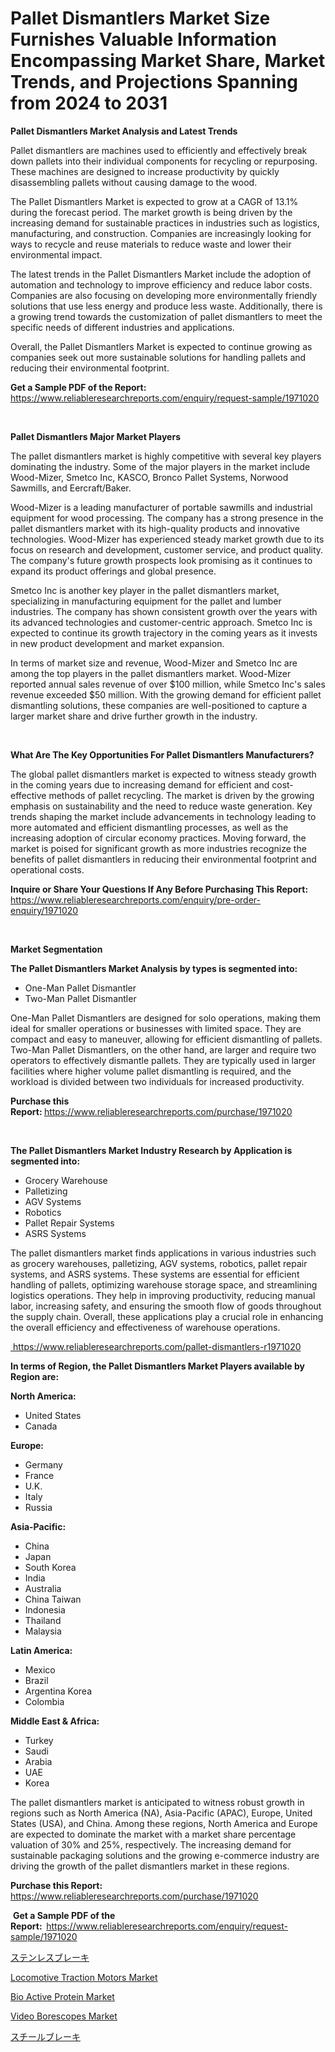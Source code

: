 <p><h1>Pallet Dismantlers Market Size Furnishes Valuable Information Encompassing Market Share, Market Trends, and Projections Spanning from 2024 to 2031</h1></p><p><strong>Pallet Dismantlers Market Analysis and Latest Trends</strong></p>
<p><p>Pallet dismantlers are machines used to efficiently and effectively break down pallets into their individual components for recycling or repurposing. These machines are designed to increase productivity by quickly disassembling pallets without causing damage to the wood.</p><p>The Pallet Dismantlers Market is expected to grow at a CAGR of 13.1% during the forecast period. The market growth is being driven by the increasing demand for sustainable practices in industries such as logistics, manufacturing, and construction. Companies are increasingly looking for ways to recycle and reuse materials to reduce waste and lower their environmental impact.</p><p>The latest trends in the Pallet Dismantlers Market include the adoption of automation and technology to improve efficiency and reduce labor costs. Companies are also focusing on developing more environmentally friendly solutions that use less energy and produce less waste. Additionally, there is a growing trend towards the customization of pallet dismantlers to meet the specific needs of different industries and applications.</p><p>Overall, the Pallet Dismantlers Market is expected to continue growing as companies seek out more sustainable solutions for handling pallets and reducing their environmental footprint.</p></p>
<p><strong>Get a Sample PDF of the Report:&nbsp;</strong> <a href="https://www.reliableresearchreports.com/enquiry/request-sample/1971020">https://www.reliableresearchreports.com/enquiry/request-sample/1971020</a></p>
<p>&nbsp;</p>
<p><strong>Pallet Dismantlers Major Market Players</strong></p>
<p><p>The pallet dismantlers market is highly competitive with several key players dominating the industry. Some of the major players in the market include Wood-Mizer, Smetco Inc, KASCO, Bronco Pallet Systems, Norwood Sawmills, and Eercraft/Baker.</p><p>Wood-Mizer is a leading manufacturer of portable sawmills and industrial equipment for wood processing. The company has a strong presence in the pallet dismantlers market with its high-quality products and innovative technologies. Wood-Mizer has experienced steady market growth due to its focus on research and development, customer service, and product quality. The company's future growth prospects look promising as it continues to expand its product offerings and global presence.</p><p>Smetco Inc is another key player in the pallet dismantlers market, specializing in manufacturing equipment for the pallet and lumber industries. The company has shown consistent growth over the years with its advanced technologies and customer-centric approach. Smetco Inc is expected to continue its growth trajectory in the coming years as it invests in new product development and market expansion.</p><p>In terms of market size and revenue, Wood-Mizer and Smetco Inc are among the top players in the pallet dismantlers market. Wood-Mizer reported annual sales revenue of over $100 million, while Smetco Inc's sales revenue exceeded $50 million. With the growing demand for efficient pallet dismantling solutions, these companies are well-positioned to capture a larger market share and drive further growth in the industry.</p></p>
<p>&nbsp;</p>
<p><strong>What Are The Key Opportunities For Pallet Dismantlers Manufacturers?</strong></p>
<p><p>The global pallet dismantlers market is expected to witness steady growth in the coming years due to increasing demand for efficient and cost-effective methods of pallet recycling. The market is driven by the growing emphasis on sustainability and the need to reduce waste generation. Key trends shaping the market include advancements in technology leading to more automated and efficient dismantling processes, as well as the increasing adoption of circular economy practices. Moving forward, the market is poised for significant growth as more industries recognize the benefits of pallet dismantlers in reducing their environmental footprint and operational costs.</p></p>
<p><strong>Inquire or Share Your Questions If Any Before Purchasing This Report:</strong> <a href="https://www.reliableresearchreports.com/enquiry/pre-order-enquiry/1971020">https://www.reliableresearchreports.com/enquiry/pre-order-enquiry/1971020</a></p>
<p>&nbsp;</p>
<p><strong>Market Segmentation</strong></p>
<p><strong>The Pallet Dismantlers Market Analysis by types is segmented into:</strong></p>
<p><ul><li>One-Man Pallet Dismantler</li><li>Two-Man Pallet Dismantler</li></ul></p>
<p><p>One-Man Pallet Dismantlers are designed for solo operations, making them ideal for smaller operations or businesses with limited space. They are compact and easy to maneuver, allowing for efficient dismantling of pallets. Two-Man Pallet Dismantlers, on the other hand, are larger and require two operators to effectively dismantle pallets. They are typically used in larger facilities where higher volume pallet dismantling is required, and the workload is divided between two individuals for increased productivity.</p></p>
<p><strong>Purchase this Report:&nbsp;</strong><a href="https://www.reliableresearchreports.com/purchase/1971020">https://www.reliableresearchreports.com/purchase/1971020</a></p>
<p>&nbsp;</p>
<p><strong>The Pallet Dismantlers Market Industry Research by Application is segmented into:</strong></p>
<p><ul><li>Grocery Warehouse</li><li>Palletizing</li><li>AGV Systems</li><li>Robotics</li><li>Pallet Repair Systems</li><li>ASRS Systems</li></ul></p>
<p><p>The pallet dismantlers market finds applications in various industries such as grocery warehouses, palletizing, AGV systems, robotics, pallet repair systems, and ASRS systems. These systems are essential for efficient handling of pallets, optimizing warehouse storage space, and streamlining logistics operations. They help in improving productivity, reducing manual labor, increasing safety, and ensuring the smooth flow of goods throughout the supply chain. Overall, these applications play a crucial role in enhancing the overall efficiency and effectiveness of warehouse operations.</p></p>
<p><a href="https://www.reliableresearchreports.com/pallet-dismantlers-r1971020">&nbsp;https://www.reliableresearchreports.com/pallet-dismantlers-r1971020</a></p>
<p><strong>In terms of Region, the Pallet Dismantlers Market Players available by Region are:</strong></p>
<p>
    <p> <strong> North America: </strong>
        <ul>
            <li>United States</li>
            <li>Canada</li>
        </ul>
        </p> 
    <p> <strong> Europe: </strong>
        <ul>
            <li>Germany</li>
            <li>France</li>
            <li>U.K.</li>
            <li>Italy</li>
            <li>Russia</li>
        </ul>
        </p> 
    <p> <strong> Asia-Pacific: </strong>
        <ul>
            <li>China</li>
            <li>Japan</li>
            <li>South Korea</li>
            <li>India</li>
            <li>Australia</li>
            <li>China Taiwan</li>
            <li>Indonesia</li>
            <li>Thailand</li>
            <li>Malaysia</li>
        </ul>
        </p> 
    <p> <strong> Latin America: </strong>
        <ul>
            <li>Mexico</li>
            <li>Brazil</li>
            <li>Argentina Korea</li>
            <li>Colombia</li>
        </ul>
        </p> 
    <p> <strong> Middle East & Africa: </strong>
        <ul>
            <li>Turkey</li>
            <li>Saudi</li>
            <li>Arabia</li>
            <li>UAE</li>
            <li>Korea</li>
        </ul>
    </p>
    </p>
<p><p>The pallet dismantlers market is anticipated to witness robust growth in regions such as North America (NA), Asia-Pacific (APAC), Europe, United States (USA), and China. Among these regions, North America and Europe are expected to dominate the market with a market share percentage valuation of 30% and 25%, respectively. The increasing demand for sustainable packaging solutions and the growing e-commerce industry are driving the growth of the pallet dismantlers market in these regions.</p></p>
<p><strong>Purchase this Report: </strong><a href="https://www.reliableresearchreports.com/purchase/1971020">https://www.reliableresearchreports.com/purchase/1971020</a></p>
<p>&nbsp;<strong>Get a Sample PDF of the Report:&nbsp;&nbsp;</strong><a href="https://www.reliableresearchreports.com/enquiry/request-sample/1971020">https://www.reliableresearchreports.com/enquiry/request-sample/1971020</a></p>
<p><strong></strong></p>
<p><p><a href="https://github.com/gfggqjbfys368009/Market-Research-Report-List-1/blob/main/913170336186.md">ステンレスブレーキ</a></p><p><a href="https://github.com/brentleyjimmiealvaradoz4l1rea/Market-Research-Report-List-2/blob/main/locomotive-traction-motors-market.md">Locomotive Traction Motors Market</a></p><p><a href="https://issuu.com/reportprime-2/docs/bio-active-protein-market-size-2030_777291a87fe273">Bio Active Protein Market</a></p><p><a href="https://github.com/Angelnienowdseej3e45z3p8c/Market-Research-Report-List-2/blob/main/video-borescopes-market.md">Video Borescopes Market</a></p><p><a href="https://github.com/qwpelcjko9242629/Market-Research-Report-List-1/blob/main/890089936185.md">スチールブレーキ</a></p></p>